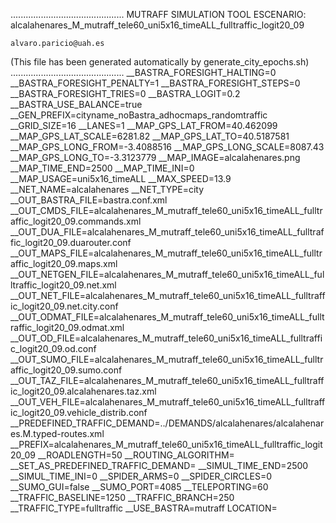 .............................................
    MUTRAFF SIMULATION TOOL
    ESCENARIO: alcalahenares_M_mutraff_tele60_uni5x16_timeALL_fulltraffic_logit20_09

    alvaro.paricio@uah.es
(This file has been generated automatically by generate_city_epochs.sh)
.............................................
__BASTRA_FORESIGHT_HALTING=0
__BASTRA_FORESIGHT_PENALTY=1
__BASTRA_FORESIGHT_STEPS=0
__BASTRA_FORESIGHT_TRIES=0
__BASTRA_LOGIT=0.2
__BASTRA_USE_BALANCE=true
__GEN_PREFIX=cityname_noBastra_adhocmaps_randomtraffic
__GRID_SIZE=16
__LANES=1
__MAP_GPS_LAT_FROM=40.462099
__MAP_GPS_LAT_SCALE=6281.82
__MAP_GPS_LAT_TO=40.5187581
__MAP_GPS_LONG_FROM=-3.4088516
__MAP_GPS_LONG_SCALE=8087.43
__MAP_GPS_LONG_TO=-3.3123779
__MAP_IMAGE=alcalahenares.png
__MAP_TIME_END=2500
__MAP_TIME_INI=0
__MAP_USAGE=uni5x16_timeALL
__MAX_SPEED=13.9
__NET_NAME=alcalahenares
__NET_TYPE=city
__OUT_BASTRA_FILE=bastra.conf.xml
__OUT_CMDS_FILE=alcalahenares_M_mutraff_tele60_uni5x16_timeALL_fulltraffic_logit20_09.commands.xml
__OUT_DUA_FILE=alcalahenares_M_mutraff_tele60_uni5x16_timeALL_fulltraffic_logit20_09.duarouter.conf
__OUT_MAPS_FILE=alcalahenares_M_mutraff_tele60_uni5x16_timeALL_fulltraffic_logit20_09.maps.xml
__OUT_NETGEN_FILE=alcalahenares_M_mutraff_tele60_uni5x16_timeALL_fulltraffic_logit20_09.net.xml
__OUT_NET_FILE=alcalahenares_M_mutraff_tele60_uni5x16_timeALL_fulltraffic_logit20_09.net.city.conf
__OUT_ODMAT_FILE=alcalahenares_M_mutraff_tele60_uni5x16_timeALL_fulltraffic_logit20_09.odmat.xml
__OUT_OD_FILE=alcalahenares_M_mutraff_tele60_uni5x16_timeALL_fulltraffic_logit20_09.od.conf
__OUT_SUMO_FILE=alcalahenares_M_mutraff_tele60_uni5x16_timeALL_fulltraffic_logit20_09.sumo.conf
__OUT_TAZ_FILE=alcalahenares_M_mutraff_tele60_uni5x16_timeALL_fulltraffic_logit20_09.alcalahenares.taz.xml
__OUT_VEH_FILE=alcalahenares_M_mutraff_tele60_uni5x16_timeALL_fulltraffic_logit20_09.vehicle_distrib.conf
__PREDEFINED_TRAFFIC_DEMAND=../DEMANDS/alcalahenares/alcalahenares.M.typed-routes.xml
__PREFIX=alcalahenares_M_mutraff_tele60_uni5x16_timeALL_fulltraffic_logit20_09
__ROADLENGTH=50
__ROUTING_ALGORITHM=
__SET_AS_PREDEFINED_TRAFFIC_DEMAND=
__SIMUL_TIME_END=2500
__SIMUL_TIME_INI=0
__SPIDER_ARMS=0
__SPIDER_CIRCLES=0
__SUMO_GUI=false
__SUMO_PORT=4085
__TELEPORTING=60
__TRAFFIC_BASELINE=1250
__TRAFFIC_BRANCH=250
__TRAFFIC_TYPE=fulltraffic
__USE_BASTRA=mutraff
LOCATION=    <location netOffset="-465343.12,-4479111.07" convBoundary="0.00,0.00,8087.43,6281.82" origBoundary="-3.408842,40.462103,-3.312420,40.518754" projParameter="+proj=utm +zone=30 +ellps=WGS84 +datum=WGS84 +units=m +no_defs"/>
